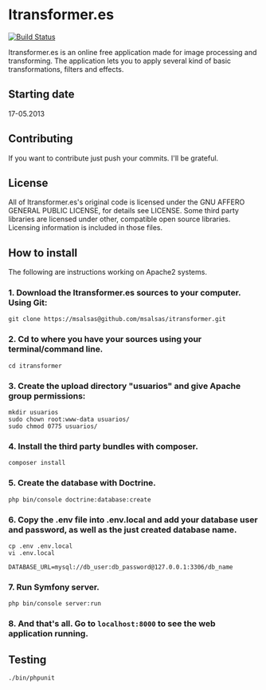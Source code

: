Itransformer.es
===========

[![Build Status](https://travis-ci.org/msalsas/itransformer.svg?branch=big-refactor)](https://travis-ci.org/msalsas/itransformer)

Itransformer.es is an online free application made for image processing and transforming. The application lets you to apply several kind of basic transformations, filters and effects.


Starting date
----

17-05.2013


Contributing
----

If you want to contribute just push your commits. I'll be grateful.


License
----

All of Itransformer.es's original code is licensed under the GNU AFFERO GENERAL PUBLIC LICENSE, for details see LICENSE. Some third party libraries are licensed under other, compatible open source libraries. Licensing information is included in those files.


How to install
----

The following are instructions working on Apache2 systems.

### 1. Download the Itransformer.es sources to your computer. Using Git:

    git clone https://msalsas@github.com/msalsas/itransformer.git

### 2. Cd to where you have your sources using your terminal/command line.

    cd itransformer

### 3. Create the upload directory "usuarios" and give Apache group permissions:

	mkdir usuarios
	sudo chown root:www-data usuarios/
	sudo chmod 0775 usuarios/

### 4. Install the third party bundles with composer.

    composer install

### 5. Create the database with Doctrine.

    php bin/console doctrine:database:create

### 6. Copy the .env file into .env.local and add your database user and password, as well as the just created database name.

    cp .env .env.local
    vi .env.local

    DATABASE_URL=mysql://db_user:db_password@127.0.0.1:3306/db_name

### 7. Run Symfony server.

    php bin/console server:run

### 8. And that's all. Go to `localhost:8000` to see the web application running.

Testing
----

    ./bin/phpunit
